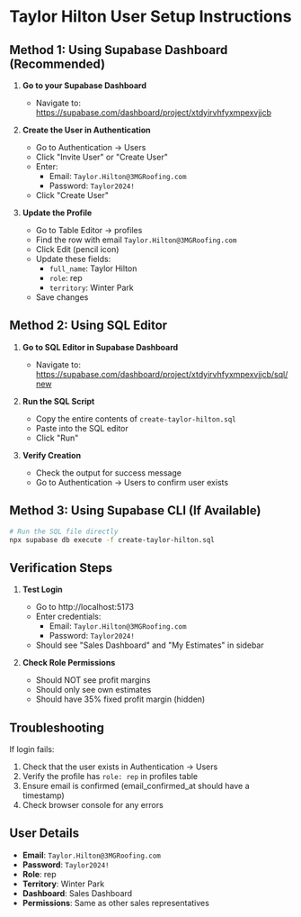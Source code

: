 # Taylor Hilton User Setup Instructions

## Method 1: Using Supabase Dashboard (Recommended)

1. **Go to your Supabase Dashboard**
   - Navigate to: https://supabase.com/dashboard/project/xtdyirvhfyxmpexvjjcb

2. **Create the User in Authentication**
   - Go to Authentication → Users
   - Click "Invite User" or "Create User"
   - Enter:
     - Email: `Taylor.Hilton@3MGRoofing.com`
     - Password: `Taylor2024!`
   - Click "Create User"

3. **Update the Profile**
   - Go to Table Editor → profiles
   - Find the row with email `Taylor.Hilton@3MGRoofing.com`
   - Click Edit (pencil icon)
   - Update these fields:
     - `full_name`: Taylor Hilton
     - `role`: rep
     - `territory`: Winter Park
   - Save changes

## Method 2: Using SQL Editor

1. **Go to SQL Editor in Supabase Dashboard**
   - Navigate to: https://supabase.com/dashboard/project/xtdyirvhfyxmpexvjjcb/sql/new

2. **Run the SQL Script**
   - Copy the entire contents of `create-taylor-hilton.sql`
   - Paste into the SQL editor
   - Click "Run"

3. **Verify Creation**
   - Check the output for success message
   - Go to Authentication → Users to confirm user exists

## Method 3: Using Supabase CLI (If Available)

```bash
# Run the SQL file directly
npx supabase db execute -f create-taylor-hilton.sql
```

## Verification Steps

1. **Test Login**
   - Go to http://localhost:5173
   - Enter credentials:
     - Email: `Taylor.Hilton@3MGRoofing.com`
     - Password: `Taylor2024!`
   - Should see "Sales Dashboard" and "My Estimates" in sidebar

2. **Check Role Permissions**
   - Should NOT see profit margins
   - Should only see own estimates
   - Should have 35% fixed profit margin (hidden)

## Troubleshooting

If login fails:
1. Check that the user exists in Authentication → Users
2. Verify the profile has `role: rep` in profiles table
3. Ensure email is confirmed (email_confirmed_at should have a timestamp)
4. Check browser console for any errors

## User Details

- **Email**: `Taylor.Hilton@3MGRoofing.com`
- **Password**: `Taylor2024!`
- **Role**: rep
- **Territory**: Winter Park
- **Dashboard**: Sales Dashboard
- **Permissions**: Same as other sales representatives 